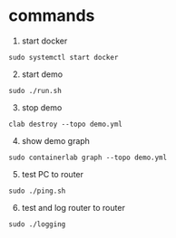 # commands
1. start docker
```
sudo systemctl start docker
```
2. start demo
 ```
sudo ./run.sh 
```
3. stop demo
```
clab destroy --topo demo.yml
```
4. show demo graph
```
sudo containerlab graph --topo demo.yml
```
5. test PC to router
```
sudo ./ping.sh
```
6.  test and log router to router 
```
sudo ./logging
```